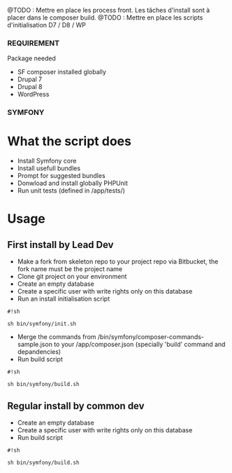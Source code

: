 @TODO : Mettre en place les process front. Les tâches d'install sont à placer dans le composer build.
@TODO : Mettre en place les scripts d'initialisation D7 / D8 / WP

### REQUIREMENT ###
Package needed
* SF
    composer installed globally
* Drupal 7
* Drupal 8
* WordPress

### SYMFONY ###

# What the script does
* Install Symfony core
* Install usefull bundles
* Prompt for suggested bundles
* Donwload and install globally PHPUnit
* Run unit tests (defined in /app/tests/)

# Usage

## First install by Lead Dev
* Make a fork from skeleton repo to your project repo via Bitbucket, the fork name must be the project name
* Clone git project on your environment
* Create an empty database
* Create a specific user with write rights only on this database
* Run an install initialisation script

```
#!sh

sh bin/symfony/init.sh
```

* Merge the commands from /bin/symfony/composer-commands-sample.json to your /app/composer.json (specially 'build' command and depandencies)
* Run build script

```
#!sh

sh bin/symfony/build.sh
```


## Regular install by common dev
* Create an empty database
* Create a specific user with write rights only on this database
* Run build script

```
#!sh

sh bin/symfony/build.sh
```